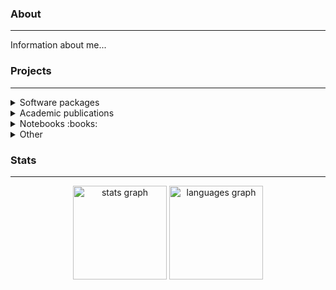 ### About 
-----

Information about me...

### Projects
-----
<details>
  <summary>Software packages</summary>

  | Package  | Description |
  | -------- | ----------- |
  | **ReducedExperiment**  | An R package that implements classes for applying and manipulating the results of dimensionality reduction |
  | **DeepMet** | A command line application written in Python for training and applying deep one-class models to molecular data |
  | **packFinder**    | An R package for detecting a special type of transposon (genetic material that can move around and replicate itself) in genome sequence data |

</details>

<details>
  <summary>Academic publications</summary>

  * Mining high-dimensional biological datasets to understand the response to COVID-19
  * Predicting critical illness in COVID-19 patients: Applied lasso regression to predict patients that will develop
    , survival analysis and linear mixed models to i
  * Modelling the temporal profiles of proteins in COVID-19
  * Trauma: applying dimensionality reduction and supervised learning to understand key outcomes

</details>



<details>
  <summary>Notebooks :books:</summary>

  * Bikes time series
  * Trauma expression
</details>

<details>
  <summary>Other</summary>
  * Transport data processing
</details>

### Stats
-----

<div align="center">
  <img src="https://github-readme-stats.vercel.app/api?username=jackgisby&hide_title=false&hide_rank=true&show_icons=true&include_all_commits=true&count_private=true&disable_animations=false&theme=dracula&locale=en&hide_border=false&custom_title=GitHub%20Stats" height="150" alt="stats graph"  />
  <img src="https://github-readme-stats.vercel.app/api/top-langs?username=jackgisby&locale=en&hide_title=false&layout=compact&card_width=320&langs_count=5&theme=dracula&hide_border=false" height="150" alt="languages graph"  />
</div>
